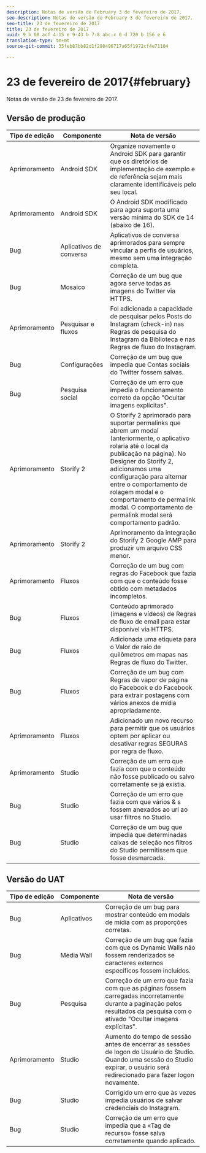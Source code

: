 ```yaml
---
description: Notas de versão de February 3 de fevereiro de 2017.
seo-description: Notas de versão de February 3 de fevereiro de 2017.
seo-title: 23 de fevereiro de 2017
title: 23 de fevereiro de 2017
uuid: 9 b 08 acf 4-15 e 9-43 b 7-8 abc-c 0 d 720 b 156 e 6
translation-type: tm+mt
source-git-commit: 35feb87bb82d1f298496717a65f1972cf4e71104

---
```



# 23 de fevereiro de 2017{#february}

Notas de versão de 23 de fevereiro de 2017.

## Versão de produção

| **Tipo de edição** | **Componente** | **Nota de versão** |
|---|---|---|
| Aprimoramento | Android SDK | Organize novamente o Android SDK para garantir que os diretórios de implementação de exemplo e de referência sejam mais claramente identificáveis pelo seu local. |
| Aprimoramento | Android SDK | O Android SDK modificado para agora suporta uma versão mínima do SDK de 14 (abaixo de 16). |
| Bug | Aplicativos de conversa | Aplicativos de conversa aprimorados para sempre vincular a perfis de usuários, mesmo sem uma integração completa. |
| Bug | Mosaico | Correção de um bug que agora serve todas as imagens do Twitter via HTTPS. |
| Aprimoramento | Pesquisar e fluxos | Foi adicionada a capacidade de pesquisar pelos Posts do Instagram (check-in) nas Regras de pesquisa do Instagram da Biblioteca e nas Regras de fluxo do Instagram. |
| Bug | Configurações | Correção de um bug que impedia que Contas sociais do Twitter fossem salvas. |
| Bug | Pesquisa social | Correção de um erro que impedia o funcionamento correto da opção &quot;Ocultar imagens explícitas&quot;. |
| Aprimoramento | Storify 2 | O Storify 2 aprimorado para suportar permalinks que abrem um modal (anteriormente, o aplicativo rolaria até o local da publicação na página). No Designer do Storify 2, adicionamos uma configuração para alternar entre o comportamento de rolagem modal e o comportamento de permalink modal. O comportamento de permalink modal será comportamento padrão. |
| Aprimoramento | Storify 2 | Aprimoramento da integração do Storify 2 Google AMP para produzir um arquivo CSS menor. |
| Aprimoramento | Fluxos | Correção de um bug com regras do Facebook que fazia com que o conteúdo fosse obtido com metadados incompletos. |
| Bug | Fluxos | Conteúdo aprimorado (imagens e vídeos) de Regras de fluxo de email para estar disponível via HTTPS. |
| Bug | Fluxos | Adicionada uma etiqueta para o Valor de raio de quilômetros em mapas nas Regras de fluxo do Twitter. |
| Bug | Fluxos | Correção de um bug com Regras de vapor de página do Facebook e do Facebook para extrair postagens com vários anexos de mídia apropriadamente. |
| Aprimoramento | Fluxos | Adicionado um novo recurso para permitir que os usuários optem por aplicar ou desativar regras SEGURAS por regra de fluxo. |
| Aprimoramento | Studio | Correção de um erro que fazia com que o conteúdo não fosse publicado ou salvo corretamente se já existia. |
| Bug | Studio | Correção de um erro que fazia com que vários &amp; s fossem anexados ao url ao usar filtros no Studio. |
| Bug | Studio | Correção de um bug que impedia que determinadas caixas de seleção nos filtros do Studio permitissem que fosse desmarcada. |

## Versão do UAT

| **Tipo de edição** | **Componente** | **Nota de versão** |
|---|---|---|
| Bug | Aplicativos | Correção de um bug para mostrar conteúdo em modals de mídia com as proporções corretas. |
| Bug | Media Wall | Correção de um bug que fazia com que os Dynamic Walls não fossem renderizados se caracteres externos específicos fossem incluídos. |
| Bug | Pesquisa | Correção de um erro que fazia com que as páginas fossem carregadas incorretamente durante a paginação pelos resultados da pesquisa com o ativado &quot;Ocultar imagens explícitas&quot;. |
| Aprimoramento | Studio | Aumento do tempo de sessão antes de encerrar as sessões de logon do Usuário do Studio. Quando uma sessão do Studio expirar, o usuário será redirecionado para fazer logon novamente. |
| Bug | Studio | Corrigido um erro que às vezes impedia usuários de salvar credenciais do Instagram. |
| Bug | Studio | Correção de um erro que impedia que a «Tag de recurso» fosse salva corretamente quando aplicado. |

